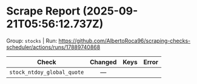 # Scrape Report (2025-09-21T05:56:12.737Z)

Group: `stocks`  |  Run: https://github.com/AlbertoRoca96/scraping-checks-scheduler/actions/runs/17889740868

| Check | Changed | Keys | Error |
|---|:---:|:--|:--|
| `stock_ntdoy_global_quote` | — |  |  |
